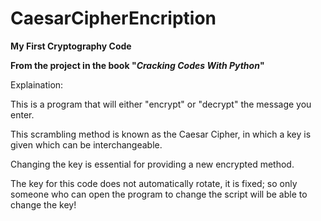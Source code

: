 # CaesarCipherEncription

**My First Cryptography Code**

**From the project in the book "*Cracking Codes With Python*"**

Explaination:

This is a program that will either "encrypt" or "decrypt" the message you enter.

This scrambling method is known as the Caesar Cipher, in which a key is given which can be interchangeable.

Changing the key is essential for providing a new encrypted method.

The key for this code does not automatically rotate, it is fixed; so only someone who can open the program to change the script will be able to change the key!
